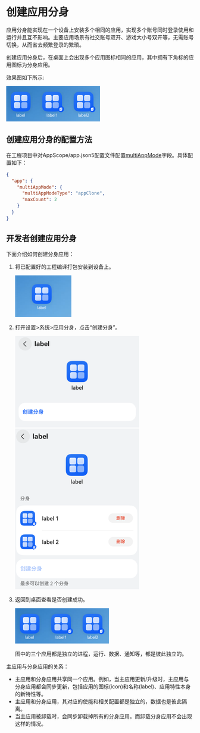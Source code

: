 # 创建应用分身
应用分身能实现在一个设备上安装多个相同的应用，实现多个账号同时登录使用和运行并且互不影响。主要应用场景有社交账号双开、游戏大小号双开等，无需账号切换，从而省去频繁登录的繁琐。

创建应用分身后，在桌面上会出现多个应用图标相同的应用，其中拥有下角标的应用图标为分身应用。

效果图如下所示:

![示例图1](figures/app-clone1.png)


## 创建应用分身的配置方法

在工程项目中对AppScope/app.json5配置文件配置[multiAppMode](app-configuration-file.md#multiappmode标签)字段。具体配置如下：
```json
{
  "app": {
    "multiAppMode": {
      "multiAppModeType": "appClone",
      "maxCount": 2
    }
  }
}
```

## 开发者创建应用分身

下面介绍如何创建分身应用：

1. 将已配置好的工程编译打包安装到设备上。
 
      ![示例图2](figures/app-clone4.png)

2. 打开设置>系统>应用分身，点击“创建分身”。

      ![示例图3](figures/app-clone5.png)
      ![示例图4](figures/app-clone3.png)

3. 返回到桌面查看是否创建成功。

      ![示例图1](figures/app-clone1.png)

      图中的三个应用都是独立的进程，运行、数据、通知等，都是彼此独立的。

主应用与分身应用的关系：
- 主应用和分身应用共享同一个应用。例如，当主应用更新/升级时，主应用与分身应用都会同步更新，包括应用的图标(icon)和名称(label)、应用特性本身的新特性等。
- 主应用和分身应用，其对应的使能和相关配置都是独立的，数据也是彼此隔离。
- 当主应用被卸载时，会同步卸载掉所有的分身应用。而卸载分身应用不会出现这样的情况。

